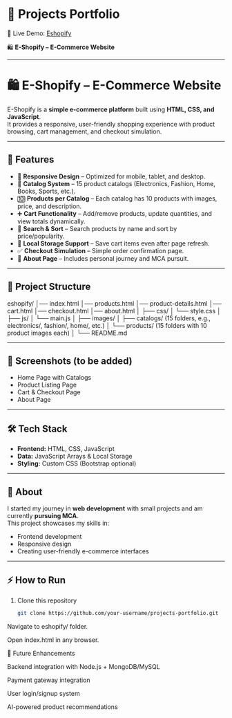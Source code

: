 # 🚀 Projects Portfolio

🔗 Live Demo: [Eshopify](https://kmanjunathswamy.github.io/eshopify/)
  
🛍️ **E-Shopify – E-Commerce Website**  

---

# 🛍️ E-Shopify – E-Commerce Website

E-Shopify is a **simple e-commerce platform** built using **HTML, CSS, and JavaScript**.  
It provides a responsive, user-friendly shopping experience with product browsing, cart management, and checkout simulation.

---

## 🌟 Features

- 📱 **Responsive Design** – Optimized for mobile, tablet, and desktop.  
- 🛒 **Catalog System** – 15 product catalogs (Electronics, Fashion, Home, Books, Sports, etc.).  
- 🔟 **Products per Catalog** – Each catalog has 10 products with images, price, and description.  
- ➕ **Cart Functionality** – Add/remove products, update quantities, and view totals dynamically.  
- 🔎 **Search & Sort** – Search products by name and sort by price/popularity.  
- 💾 **Local Storage Support** – Save cart items even after page refresh.  
- ✅ **Checkout Simulation** – Simple order confirmation page.  
- 📖 **About Page** – Includes personal journey and MCA pursuit.  

---

## 📂 Project Structure
eshopify/
│── index.html
│── products.html
│── product-details.html
│── cart.html
│── checkout.html
│── about.html
│
├── css/
│ └── style.css
│
├── js/
│ └── main.js
│
├── images/
│ ├── catalogs/ (15 folders, e.g., electronics/, fashion/, home/, etc.)
│ └── products/ (15 folders with 10 product images each)
│
└── README.md

---

## 📸 Screenshots (to be added)

- Home Page with Catalogs  
- Product Listing Page  
- Cart & Checkout Page  
- About Page  

---

## 🛠️ Tech Stack

- **Frontend:** HTML, CSS, JavaScript  
- **Data:** JavaScript Arrays & Local Storage  
- **Styling:** Custom CSS (Bootstrap optional)  

---

## 📝 About

I started my journey in **web development** with small projects and am currently **pursuing MCA**.  
This project showcases my skills in:  

- Frontend development  
- Responsive design  
- Creating user-friendly e-commerce interfaces  

---

## ⚡ How to Run

1. Clone this repository  
   ```bash
   git clone https://github.com/your-username/projects-portfolio.git
Navigate to eshopify/ folder.

Open index.html in any browser.

🎯 Future Enhancements

Backend integration with Node.js + MongoDB/MySQL

Payment gateway integration

User login/signup system

AI-powered product recommendations

